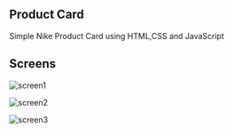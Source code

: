 
## Product Card

Simple Nike Product Card using HTML,CSS and JavaScript



## Screens

![screen1](https://user-images.githubusercontent.com/110169153/207568512-5ca23d0b-0569-4e0f-9883-91abfe1a9b35.png)


![screen2](https://user-images.githubusercontent.com/110169153/207568549-0f6eff5c-f8e9-48ed-b6eb-9a1762f966f1.png)


![screen3](https://user-images.githubusercontent.com/110169153/207568560-99b0aedc-17d1-4eb8-ab17-9209860a0f9e.png)
